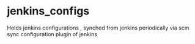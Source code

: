 # jenkins_configs
Holds jenkins configurations , synched from jenkins periodically via scm sync configuration plugin of jenkins
